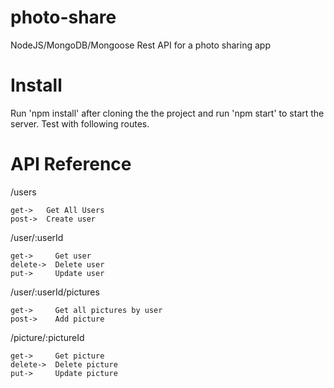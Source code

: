 # photo-share
NodeJS/MongoDB/Mongoose Rest API for a photo sharing app

Install
=======
Run 'npm install' after cloning the the project and run 'npm start' to start the server. Test with following routes.

API Reference
=============
/users

    get->   Get All Users    
    post->  Create user

/user/:userId

    get->     Get user
    delete->  Delete user
    put->     Update user

/user/:userId/pictures

    get->     Get all pictures by user
    post->    Add picture

/picture/:pictureId

    get->     Get picture
    delete->  Delete picture
    put->     Update picture
